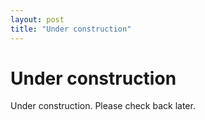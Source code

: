 ```yaml
---
layout: post
title: "Under construction"
---
```


# Under construction

Under construction. Please check back later.


